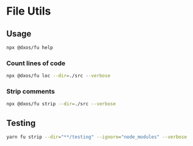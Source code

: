 # File Utils

## Usage

```bash
npx @dxos/fu help
```

### Count lines of code

```bash
npx @dxos/fu loc --dir=./src --verbose
```

### Strip comments

```bash
npx @dxos/fu strip --dir=./src --verbose
```

## Testing

```bash
yarn fu strip --dir="**/testing" --ignore="node_modules" --verbose
```
